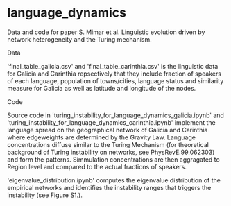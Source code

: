 # language_dynamics

Data and code for paper S. Mimar et al. Linguistic evolution driven by network heterogeneity and the Turing mechanism.

Data

'final_table_galicia.csv' and 'final_table_carinthia.csv' is the linguistic data for Galicia and Carinthia repsectively that they include fraction of speakers of each language, population of towns/cities, language status and similarity measure for Galicia as well as latitude and longitude of the nodes.

Code

Source code in 'turing_instability_for_language_dynamics_galicia.ipynb' and 'turing_instability_for_language_dynamics_carinthia.ipynb' implement the language spread on the geographical network of Galicia and Carinthia where edgeweights are determined by the Gravity Law. Language concentrations diffuse similar to the Turing Mechanism (for theoretical background of Turing instability on networks, see PhysRevE.99.062303) and form the patterns. Simmulation concentrations are then aggragated to Region level and compared to the actual fractions of speakers.

'eigenvalue_distribution.ipynb' computes the eigenvalue distribution of the empirical networks and identifies the instability ranges that triggers the instability (see Figure S1.).

